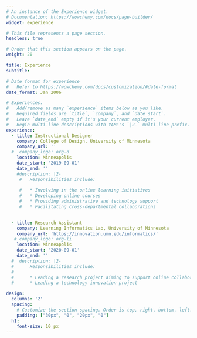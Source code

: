 ```yaml
---
# An instance of the Experience widget.
# Documentation: https://wowchemy.com/docs/page-builder/
widget: experience

# This file represents a page section.
headless: true

# Order that this section appears on the page.
weight: 20

title: Experience
subtitle:

# Date format for experience
#   Refer to https://wowchemy.com/docs/customization/#date-format
date_format: Jan 2006

# Experiences.
#   Add/remove as many `experience` items below as you like.
#   Required fields are `title`, `company`, and `date_start`.
#   Leave `date_end` empty if it's your current employer.
#   Begin multi-line descriptions with YAML's `|2-` multi-line prefix.
experience:
  - title: Instructional Designer
    company: College of Design, University of Minnesota
    company_url: ''
  #  company_logo: org-d
    location: Minneapolis
    date_start: '2019-09-01'
    date_end: ''
    #description: |2-
     #   Responsibilities include:
        
     #   * Involving in the online learning initiatives
     #   * Developing online courses  
     #   * Providing administrative and technology support
     #   * Facilitating cross-departmental collaborations

        
  - title: Research Assistant
    company: Learning Informatics Lab, University of Minnesota
    company_url: 'https://innovation.umn.edu/informatics/'
   # company_logo: org-li
    location: Minneapolis
    date_start: '2020-09-01'
    date_end: ''
  #  description: |2-
  #      Responsibilities include:
  #      
  #      * Leading a research project aiming to support online collaborative social reading
  #      * Leading a technology innovation project   

design:
  columns: '2'
  spacing:
    # Customize the section spacing. Order is top, right, bottom, left.
    padding: ["30px", "0", "20px", "0"]
  h1: 
    font-size: 10 px
---
```

